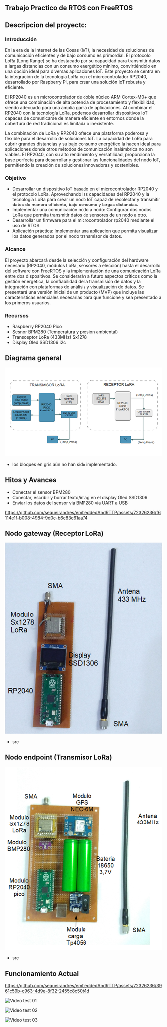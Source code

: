 ## Trabajo Practico de RTOS con FreeRTOS

## Descripcion del proyecto:

### Introducción

En la era de la Internet de las Cosas (IoT), la necesidad de soluciones de comunicación eficientes y de bajo consumo es primordial. El protocolo LoRa (Long Range) se ha destacado por su capacidad para transmitir datos a largas distancias con un consumo energético mínimo, convirtiéndolo en una opción ideal para diversas aplicaciones IoT. Este proyecto se centra en la integración de la tecnología LoRa con el microcontrolador RP2040, desarrollado por Raspberry Pi, para crear una solución IoT robusta y eficiente.

El RP2040 es un microcontrolador de doble núcleo ARM Cortex-M0+ que ofrece una combinación de alta potencia de procesamiento y flexibilidad, siendo adecuado para una amplia gama de aplicaciones. Al combinar el RP2040 con la tecnología LoRa, podemos desarrollar dispositivos IoT capaces de comunicarse de manera eficiente en entornos donde la cobertura de red tradicional es limitada o inexistente.

La combinación de LoRa y RP2040 ofrece una plataforma poderosa y flexible para el desarrollo de soluciones IoT. La capacidad de LoRa para cubrir grandes distancias y su bajo consumo energético la hacen ideal para aplicaciones donde otros métodos de comunicación inalámbrica no son viables. El RP2040, con su alto rendimiento y versatilidad, proporciona la base perfecta para desarrollar y gestionar las funcionalidades del nodo IoT, permitiendo la creación de soluciones innovadoras y sostenibles.

### Objetivo 

- Desarrollar un dispositivo IoT basado en el microcontrolador RP2040 y el protocolo LoRa. Aprovechando las capacidades del RP2040 y la tecnología LoRa para crear un nodo IoT capaz de recolectar y transmitir datos de manera eficiente, bajo consumo y largas distancias.
-  Implementar una comunicación nodo a nodo: Configurar dos nodos LoRa que permita transmitir datos de sensores de un nodo a otro.
-  Desarrollar un firmware para el microcontrolador rp2040 mediante el uso de RTOS.
-  Aplicación práctica: Implementar una aplicacion que permita visualizar los datos generados por el nodo transmisor de datos.

### Alcance 

El proyecto abarcará desde la selección y configuración del hardware necesario (RP2040, módulos LoRa, sensores a elección) hasta el desarrollo del software con FreeRTOS y la implementación de una comunicación LoRa entre dos dispositivos. Se considerarán a futuro aspectos críticos como la gestión energética, la confiabilidad de la transmisión de datos y la integración con plataformas de análisis y visualización de datos.
Se presentará una versión inicial de un producto (MVP) que incluye las características esenciales necesarias para que funcione y sea presentado a los primeros usuarios.

### Recursos 

- Raspberry RP2040 Pico 
- Sesnor BPM280 (Temperatura y presion ambiental)
- Transceptor LoRa (433MHz) Sx1278
- Display Oled SSD1306 i2c
  
## Diagrama general

![Diagrama](RP2040-tp/imag/rp2040-tp.png)

- los bloques en gris aún no han sido implementado.

## Hitos y Avances

- Conectar el sensor BPM280
- Conectar, escribir y borrar texto/imag en el display Oled SSD1306
- Enviar los datos del sensor via BMP280 via UART a USB 


https://github.com/sequeirandres/embeddedAndRTTP/assets/72326236/f6114e1f-b008-4984-9d0c-b6c83c61aa74


## Nodo gateway (Receptor LoRa)



![Diagrama](RP2040-tp/imag/gateway-iot2.png)

- src 
## Nodo endpoint (Transmisor LoRa)

![Diagrama](RP2040-tp/imag/node-iot2.png)

- src
## Funcionamiento Actual


https://github.com/sequeirandres/embeddedAndRTTP/assets/72326236/3961c59b-c963-4d9e-8f32-2455c8c50b1d

![Video test 01](https://drive.google.com/file/d/1rHMMpx3x_yMQkRKzT6UrWL4k067lQiNH/view?usp=sharing)

![Video test 02](https://drive.google.com/file/d/1rHMMpx3x_yMQkRKzT6UrWL4k067lQiNH/view?usp=sharing)

![Video test 03](https://drive.google.com/file/d/1rHMMpx3x_yMQkRKzT6UrWL4k067lQiNH/view?usp=sharing)









